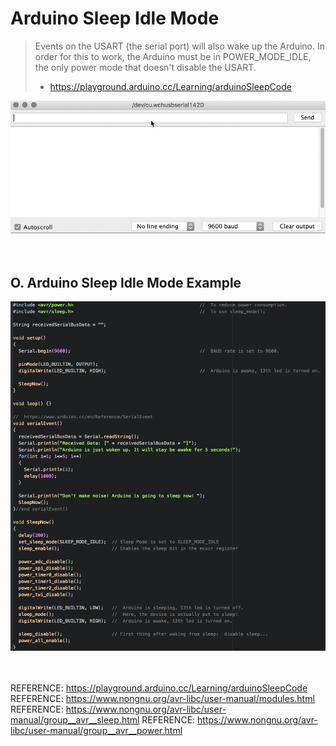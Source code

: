 # Arduino Sleep Idle Mode
> Events on the USART (the serial port) will also wake up the Arduino. In order for this to work, the Arduino must be in POWER_MODE_IDLE, the only power mode that doesn't disable the USART.
>- https://playground.arduino.cc/Learning/arduinoSleepCode

![IdleMode](Photos/IdleMode.gif)<br><br><br>

## O. Arduino Sleep Idle Mode Example
![IdleModeExample](Photos/IdleModeExample.png)<br><br><br>

REFERENCE: https://playground.arduino.cc/Learning/arduinoSleepCode
REFERENCE: https://www.nongnu.org/avr-libc/user-manual/modules.html
REFERENCE: https://www.nongnu.org/avr-libc/user-manual/group__avr__sleep.html
REFERENCE: https://www.nongnu.org/avr-libc/user-manual/group__avr__power.html
